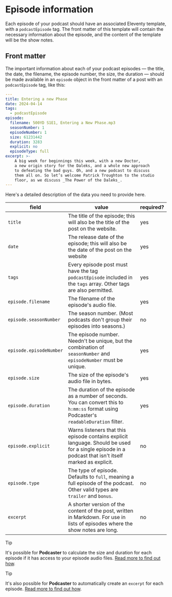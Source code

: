 # Episode information

Each episode of your podcast should have an associated Eleventy template, with a `podcastEpisode` tag. The front matter of this template will contain the necessary information about the episode, and the content of the template will be the show notes.

## Front matter

The important information about each of your podcast episodes — the title, the date, the filename, the episode number, the size, the duration — should be made available in an `episode` object in the front matter of a post with an `podcastEpisode` tag, like this:

```yaml
---
title: Entering a new Phase
date: 2024-04-14
tags:
  - podcastEpisode
episode:
  filename: 500YD S1E1, Entering a New Phase.mp3
  seasonNumber: 1
  episodeNumber: 1
  size: 61231442
  duration: 3283
  explicit: no
  episodeType: full
excerpt: >-
    A big week for beginnings this week, with a new Doctor, 
    a new origin story for the Daleks, and a whole new approach 
    to defeating the bad guys. Oh, and a new podcast to discuss 
    them all on. So let’s welcome Patrick Troughton to the studio
    floor, as we discuss _The Power of the Daleks_.
---
```

Here's a detailed description of the data you need to provide here.

| field | value | required? |
| ----- | ----- | ----- |
| `title` | The title of the episode; this will also be the title of the post on the website. | yes |
| `date` | The release date of the episode; this will also be the date of the post on the website | yes |
| `tags` | Every episode post must have the tag `podcastEpisode` included in the `tags` array. Other tags are also permitted. | yes |
| `episode.filename` | The filename of the episode's audio file. | yes |
| `episode.seasonNumber` | The  season number. (Most podcasts don't group their episodes into seasons.) | no |
| `episode.episodeNumber` | The episode number. Needn't be unique, but the combination of `seasonNumber` and `episodeNumber` must be unique. | yes |
| `episode.size` | The size of the episode's audio file in bytes. | yes |
| `episode.duration` | The duration of the episode as a number of seconds. You can convert this to `h:mm:ss` format using Podcaster's `readableDuration` filter. | yes |
| `episode.explicit` | Warns listeners that this episode contains explicit language. Should be used for a single episode in a podcast that isn't itself marked as explicit. | no |
| `episode.type` | The type of episode. Defaults to `full`, meaning a full episode of the podcast. Other valid types are `trailer` and `bonus`. | no |
| `excerpt` | A shorter version of the content of the post, written in Markdown. For use in lists of episodes where the show notes are long. | no |

> [!TIP]
> It's possible for **Podcaster** to calculate the size and duration for each episode if it has access to your episode audio files. [Read more to find out how](docs/size-and-duration.md).

> [!TIP]
> It's also possible for **Podcaster** to automatically create an `excerpt` for each episode. [Read more to find out how](/docs/optional-features.md#excerpts).
